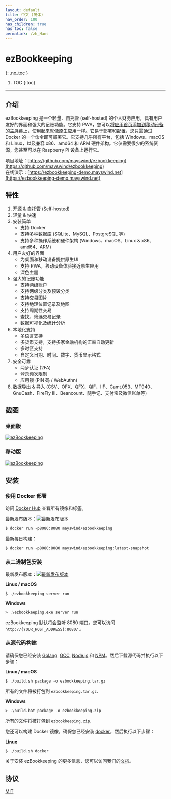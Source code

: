 ```yaml
---
layout: default
title: 中文 (简体)
nav_order: 100
has_children: true
has_toc: false
permalink: /zh_Hans
---
```


# ezBookkeeping
{: .no_toc }

1. TOC
{:toc}

---

## 介绍
ezBookkeeping 是一个轻量、自托管 (self-hosted) 的个人财务应用，具有用户友好的界面和强大的记账功能。它支持 PWA，您可以[将应用首页添加到移动设备的主屏幕](https://raw.githubusercontent.com/wiki/mayswind/ezbookkeeping/img/mobile/add_to_home_screen.gif)上，使用起来就像原生应用一样。它易于部署和配置，您只需通过 Docker 的一个命令即可部署它。它支持几乎所有平台，包括 Windows、macOS 和 Linux，以及兼容 x86、amd64 和 ARM 硬件架构。它仅需要很少的系统资源，您甚至可以在 Raspberry Pi 设备上运行它。

项目地址：[https://github.com/mayswind/ezbookkeeping](https://github.com/mayswind/ezbookkeeping)  
在线演示：[https://ezbookkeeping-demo.mayswind.net](https://ezbookkeeping-demo.mayswind.net)

## 特性
1. 开源 & 自托管 (Self-hosted)
2. 轻量 & 快速
3. 安装简单
    * 支持 Docker
    * 支持多种数据库 (SQLite、MySQL、PostgreSQL 等)
    * 支持多种操作系统和硬件架构 (Windows、macOS、Linux & x86、amd64、ARM)
4. 用户友好的界面
    * 为桌面和移动设备提供原生UI
    * 支持 PWA，移动设备体验接近原生应用
    * 深色主题
5. 强大的记账功能
    * 支持两级账户
    * 支持两级分类及预设分类
    * 支持交易图片
    * 支持地理位置记录及地图
    * 支持周期性交易
    * 查找、筛选交易记录
    * 数据可视化及统计分析
6. 本地化支持
    * 多语言支持
    * 多货币支持，支持多家金融机构的汇率自动更新
    * 多时区支持
    * 自定义日期、时间、数字、货币显示格式
7. 安全可靠
    * 两步认证 (2FA)
    * 登录频次限制
    * 应用锁 (PIN 码 / WebAuthn)
8. 数据导出 & 导入 (CSV、OFX、QFX、QIF、IIF、Camt.053、MT940、GnuCash、FireFly III、Beancount、随手记、支付宝及微信账单等)

## 截图
### 桌面版
[![ezBookkeeping](https://raw.githubusercontent.com/wiki/mayswind/ezbookkeeping/img/desktop/zh_Hans.png)](https://raw.githubusercontent.com/wiki/mayswind/ezbookkeeping/img/desktop/zh_Hans.png)

### 移动版
[![ezBookkeeping](https://raw.githubusercontent.com/wiki/mayswind/ezbookkeeping/img/mobile/zh_Hans.png)](https://raw.githubusercontent.com/wiki/mayswind/ezbookkeeping/img/mobile/zh_Hans.png)

## 安装
### 使用 Docker 部署
访问 [Docker Hub](https://hub.docker.com/r/mayswind/ezbookkeeping) 查看所有镜像和标签。

最新发布版本：[![最新发布版本](https://img.shields.io/docker/v/mayswind/ezbookkeeping?sort=semver&style=flat-square)](https://hub.docker.com/r/mayswind/ezbookkeeping)

    $ docker run -p8080:8080 mayswind/ezbookkeeping

最新每日构建：

    $ docker run -p8080:8080 mayswind/ezbookkeeping:latest-snapshot

### 从二进制包安装
最新发布版本：[![最新发布版本](https://img.shields.io/github/release/mayswind/ezbookkeeping?sort=semver&style=flat-square)](https://github.com/mayswind/ezbookkeeping/releases)

**Linux / macOS**

    $ ./ezbookkeeping server run

**Windows**

    > .\ezbookkeeping.exe server run

ezBookkeeping 默认将会监听 8080 端口。您可以访问 `http://{YOUR_HOST_ADDRESS}:8080/` 。

### 从源代码构建
请确保您已经安装 [Golang](https://golang.org/), [GCC](http://gcc.gnu.org/), [Node.js](https://nodejs.org/) 和 [NPM](https://www.npmjs.com/)。然后下载源代码并执行以下步骤：

**Linux / macOS**

    $ ./build.sh package -o ezbookkeeping.tar.gz

所有的文件将被打包到 `ezbookkeeping.tar.gz`.

**Windows**

    > .\build.bat package -o ezbookkeeping.zip

所有的文件将被打包到 `ezbookkeeping.zip`.

您还可以构建 Docker 镜像，确保您已经安装 [docker](https://www.docker.com/)，然后执行以下步骤：

**Linux**

    $ ./build.sh docker

关于安装 ezBookkeeping 的更多信息，您可以访问我们的[文档](/zh_Hans/installation)。

## 协议
[MIT](https://github.com/mayswind/ezbookkeeping/blob/master/LICENSE)
